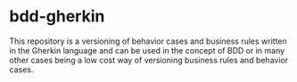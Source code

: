 # bdd-gherkin
This repository is a versioning of behavior cases and business rules written in the Gherkin language and can be used in the concept of BDD or in many other cases being a low cost way of versioning business rules and behavior cases.
